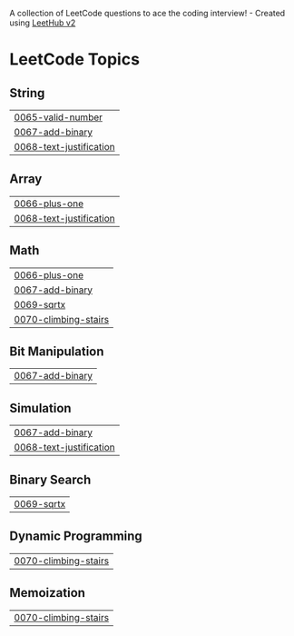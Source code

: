 A collection of LeetCode questions to ace the coding interview! - Created using [LeetHub v2](https://github.com/arunbhardwaj/LeetHub-2.0)
<!---LeetCode Topics Start-->
# LeetCode Topics
## String
|  |
| ------- |
| [0065-valid-number](https://github.com/adamtang5/leethub_adamtang5/tree/master/0065-valid-number) |
| [0067-add-binary](https://github.com/adamtang5/leethub_adamtang5/tree/master/0067-add-binary) |
| [0068-text-justification](https://github.com/adamtang5/leethub_adamtang5/tree/master/0068-text-justification) |
## Array
|  |
| ------- |
| [0066-plus-one](https://github.com/adamtang5/leethub_adamtang5/tree/master/0066-plus-one) |
| [0068-text-justification](https://github.com/adamtang5/leethub_adamtang5/tree/master/0068-text-justification) |
## Math
|  |
| ------- |
| [0066-plus-one](https://github.com/adamtang5/leethub_adamtang5/tree/master/0066-plus-one) |
| [0067-add-binary](https://github.com/adamtang5/leethub_adamtang5/tree/master/0067-add-binary) |
| [0069-sqrtx](https://github.com/adamtang5/leethub_adamtang5/tree/master/0069-sqrtx) |
| [0070-climbing-stairs](https://github.com/adamtang5/leethub_adamtang5/tree/master/0070-climbing-stairs) |
## Bit Manipulation
|  |
| ------- |
| [0067-add-binary](https://github.com/adamtang5/leethub_adamtang5/tree/master/0067-add-binary) |
## Simulation
|  |
| ------- |
| [0067-add-binary](https://github.com/adamtang5/leethub_adamtang5/tree/master/0067-add-binary) |
| [0068-text-justification](https://github.com/adamtang5/leethub_adamtang5/tree/master/0068-text-justification) |
## Binary Search
|  |
| ------- |
| [0069-sqrtx](https://github.com/adamtang5/leethub_adamtang5/tree/master/0069-sqrtx) |
## Dynamic Programming
|  |
| ------- |
| [0070-climbing-stairs](https://github.com/adamtang5/leethub_adamtang5/tree/master/0070-climbing-stairs) |
## Memoization
|  |
| ------- |
| [0070-climbing-stairs](https://github.com/adamtang5/leethub_adamtang5/tree/master/0070-climbing-stairs) |
<!---LeetCode Topics End-->
